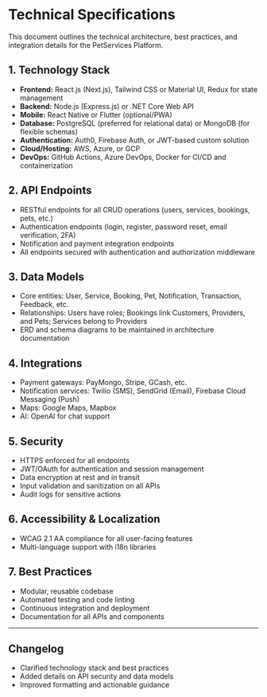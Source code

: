 
# Technical Specifications

This document outlines the technical architecture, best practices, and integration details for the PetServices Platform.

## 1. Technology Stack
- **Frontend:** React.js (Next.js), Tailwind CSS or Material UI, Redux for state management
- **Backend:** Node.js (Express.js) or .NET Core Web API
- **Mobile:** React Native or Flutter (optional/PWA)
- **Database:** PostgreSQL (preferred for relational data) or MongoDB (for flexible schemas)
- **Authentication:** Auth0, Firebase Auth, or JWT-based custom solution
- **Cloud/Hosting:** AWS, Azure, or GCP
- **DevOps:** GitHub Actions, Azure DevOps, Docker for CI/CD and containerization

## 2. API Endpoints
- RESTful endpoints for all CRUD operations (users, services, bookings, pets, etc.)
- Authentication endpoints (login, register, password reset, email verification, 2FA)
- Notification and payment integration endpoints
- All endpoints secured with authentication and authorization middleware

## 3. Data Models
- Core entities: User, Service, Booking, Pet, Notification, Transaction, Feedback, etc.
- Relationships: Users have roles; Bookings link Customers, Providers, and Pets; Services belong to Providers
- ERD and schema diagrams to be maintained in architecture documentation

## 4. Integrations
- Payment gateways: PayMongo, Stripe, GCash, etc.
- Notification services: Twilio (SMS), SendGrid (Email), Firebase Cloud Messaging (Push)
- Maps: Google Maps, Mapbox
- AI: OpenAI for chat support

## 5. Security
- HTTPS enforced for all endpoints
- JWT/OAuth for authentication and session management
- Data encryption at rest and in transit
- Input validation and sanitization on all APIs
- Audit logs for sensitive actions

## 6. Accessibility & Localization
- WCAG 2.1 AA compliance for all user-facing features
- Multi-language support with i18n libraries

## 7. Best Practices
- Modular, reusable codebase
- Automated testing and code linting
- Continuous integration and deployment
- Documentation for all APIs and components

---

## Changelog
- Clarified technology stack and best practices
- Added details on API security and data models
- Improved formatting and actionable guidance
